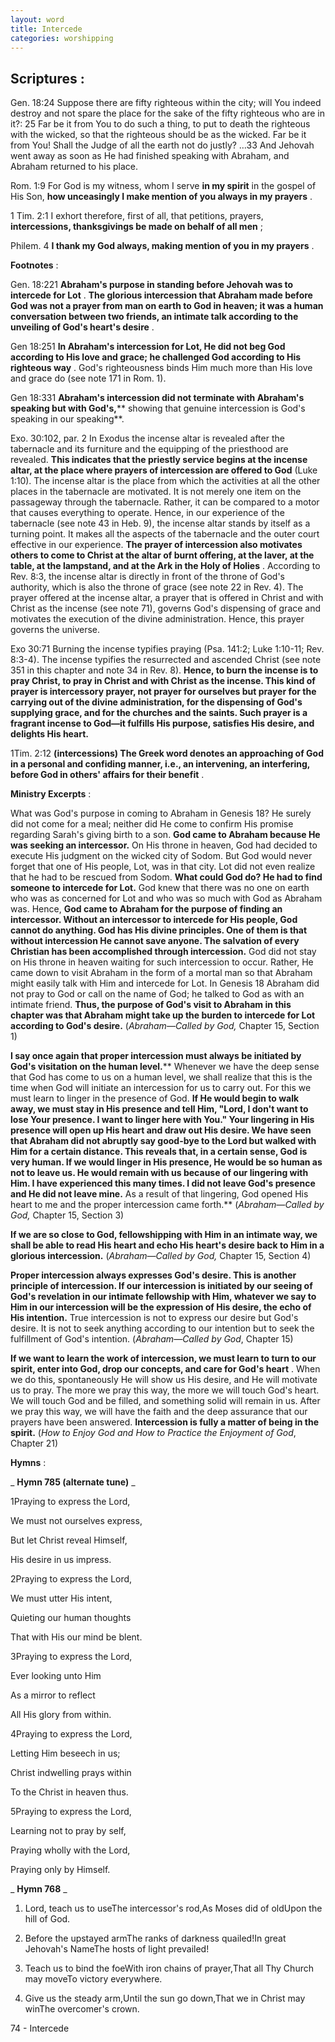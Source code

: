 ```yaml
---
layout: word
title: Intercede
categories: worshipping
---
```


## Scriptures :

Gen. 18:24 Suppose there are fifty righteous within the city; will You indeed destroy and not spare the place for the sake of the fifty righteous who are in it?: 25 Far be it from You to do such a thing, to put to death the righteous with the wicked, so that the righteous should be as the wicked. Far be it from You! Shall the Judge of all the earth not do justly? …33 And Jehovah went away as soon as He had finished speaking with Abraham, and Abraham returned to his place.

Rom. 1:9 For God is my witness, whom I serve **in my spirit** in the gospel of His Son, **how unceasingly I make mention of you always in my prayers** .

1 Tim. 2:1 I exhort therefore, first of all, that petitions, prayers, **intercessions, thanksgivings be made on behalf of all men** ;

Philem. 4 **I thank my God always, making mention of you in my prayers** .

**Footnotes** :

Gen. 18:221 **Abraham's purpose in standing before Jehovah was to intercede for Lot** . **The glorious intercession that Abraham made before God was not a prayer from man on earth to God in heaven; it was a human conversation between two friends, an intimate talk according to the unveiling of God's heart's desire** .

Gen 18:251 **In Abraham's intercession for Lot, He did not beg God according to His love and grace; he challenged God according to His righteous way** . God's righteousness binds Him much more than His love and grace do (see note 171 in Rom. 1).

Gen 18:331 **Abraham's intercession did not terminate with Abraham's speaking but with God's,**** showing that genuine intercession is God's speaking in our speaking**.

Exo. 30:102, par. 2 In Exodus the incense altar is revealed after the tabernacle and its furniture and the equipping of the priesthood are revealed. **This indicates that the priestly service begins at the incense altar, at the place where prayers of intercession are offered to God** (Luke 1:10). The incense altar is the place from which the activities at all the other places in the tabernacle are motivated. It is not merely one item on the passageway through the tabernacle. Rather, it can be compared to a motor that causes everything to operate. Hence, in our experience of the tabernacle (see note 43 in Heb. 9), the incense altar stands by itself as a turning point. It makes all the aspects of the tabernacle and the outer court effective in our experience. **The prayer of intercession also motivates others to come to Christ at the altar of burnt offering, at the laver, at the table, at the lampstand, and at the Ark in the Holy of Holies** . According to Rev. 8:3, the incense altar is directly in front of the throne of God's authority, which is also the throne of grace (see note 22 in Rev. 4). The prayer offered at the incense altar, a prayer that is offered in Christ and with Christ as the incense (see note 71), governs God's dispensing of grace and motivates the execution of the divine administration. Hence, this prayer governs the universe.

Exo 30:71 Burning the incense typifies praying (Psa. 141:2; Luke 1:10-11; Rev. 8:3-4). The incense typifies the resurrected and ascended Christ (see note 351 in this chapter and note 34 in Rev. 8). **Hence, to burn the incense is to pray Christ, to pray in Christ and with Christ as the incense. This kind of prayer is intercessory prayer, not prayer for ourselves but prayer for the carrying out of the divine administration, for the dispensing of God's supplying grace, and for the churches and the saints. Such prayer is a fragrant incense to God—it fulfills His purpose, satisfies His desire, and delights His heart.**

1Tim. 2:12 **(intercessions) The Greek word denotes an approaching of God in a personal and confiding manner, i.e., an intervening, an interfering, before God in others' affairs for their benefit** .

**Ministry Excerpts** :

What was God's purpose in coming to Abraham in Genesis 18? He surely did not come for a meal; neither did He come to confirm His promise regarding Sarah's giving birth to a son. **God came to Abraham because He was seeking an intercessor.** On His throne in heaven, God had decided to execute His judgment on the wicked city of Sodom. But God would never forget that one of His people, Lot, was in that city. Lot did not even realize that he had to be rescued from Sodom. **What could God do? He had to find someone to intercede for Lot.** God knew that there was no one on earth who was as concerned for Lot and who was so much with God as Abraham was. Hence, **God came to Abraham for the purpose of finding an intercessor. Without an intercessor to intercede for His people, God cannot do anything. God has His divine principles. One of them is that without intercession He cannot save anyone. The salvation of every Christian has been accomplished through intercession.** God did not stay on His throne in heaven waiting for such intercession to occur. Rather, He came down to visit Abraham in the form of a mortal man so that Abraham might easily talk with Him and intercede for Lot. In Genesis 18 Abraham did not pray to God or call on the name of God; he talked to God as with an intimate friend. **Thus, the purpose of God's visit to Abraham in this chapter was that Abraham might take up the burden to intercede for Lot according to God's desire.** (_Abraham—Called by God,_ Chapter 15, Section 1)

**I say once again that proper intercession must always be initiated by God's visitation on the human level.**** Whenever we have the deep sense that God has come to us on a human level, we shall realize that this is the time when God will initiate an intercession for us to carry out. For this we must learn to linger in the presence of God. **If He would begin to walk away, we must stay in His presence and tell Him, "Lord, I don't want to lose Your presence. I want to linger here with You." Your lingering in His presence will open up His heart and draw out His desire. We have seen that Abraham did not abruptly say good-bye to the Lord but walked with Him for a certain distance. This reveals that, in a certain sense, God is very human. If we would linger in His presence, He would be so human as not to leave us. He would remain with us because of our lingering with Him. I have experienced this many times. I did not leave God's presence and He did not leave mine.** As a result of that lingering, God opened His heart to me and the proper intercession came forth.** (_Abraham—Called by God,_ Chapter 15, Section 3)

**If we are so close to God, fellowshipping with Him in an intimate way, we shall be able to read His heart and echo His heart's desire back to Him in a glorious intercession.** (_Abraham—Called by God,_ Chapter 15, Section 4)

**Proper intercession always expresses God's desire. This is another principle of intercession. If our intercession is initiated by our seeing of God's revelation in our intimate fellowship with Him, whatever we say to Him in our intercession will be the expression of His desire, the echo of His intention.** True intercession is not to express our desire but God's desire. It is not to seek anything according to our intention but to seek the fulfillment of God's intention. (_Abraham—Called by God_, Chapter 15)

**If we want to learn the work of intercession, we must learn to turn to our spirit, enter into God, drop our concepts, and care for God's heart** . When we do this, spontaneously He will show us His desire, and He will motivate us to pray. The more we pray this way, the more we will touch God's heart. We will touch God and be filled, and something solid will remain in us. After we pray this way, we will have the faith and the deep assurance that our prayers have been answered. **Intercession is fully a matter of being in the spirit.** (_How to Enjoy God and How to Practice the Enjoyment of God_, Chapter 21)

**Hymns** :

_ **Hymn 785 (alternate tune)** _

1Praying to express the Lord,

We must not ourselves express,

But let Christ reveal Himself,

His desire in us impress.

2Praying to express the Lord,

We must utter His intent,

Quieting our human thoughts

That with His our mind be blent.

3Praying to express the Lord,

Ever looking unto Him

As a mirror to reflect

All His glory from within.

4Praying to express the Lord,

Letting Him beseech in us;

Christ indwelling prays within

To the Christ in heaven thus.

5Praying to express the Lord,

Learning not to pray by self,

Praying wholly with the Lord,

Praying only by Himself.

_ **Hymn 768** _

1. Lord, teach us to useThe intercessor's rod,As Moses did of oldUpon the hill of God.
2. Before the upstayed armThe ranks of darkness quailed!In great Jehovah's NameThe hosts of light prevailed!
3. Teach us to bind the foeWith iron chains of prayer,That all Thy Church may moveTo victory everywhere.

1. Give us the steady arm,Until the sun go down,That we in Christ may winThe overcomer's crown.

74 - Intercede
